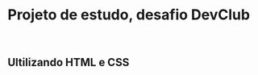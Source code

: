 <h1>Projeto de estudo, desafio DevClub</h1>
<br>
<h2>Ultilizando HTML e CSS</h2>
<br>
<br>
<img src="./Captura de tela 2024-01-27 180118.png>


